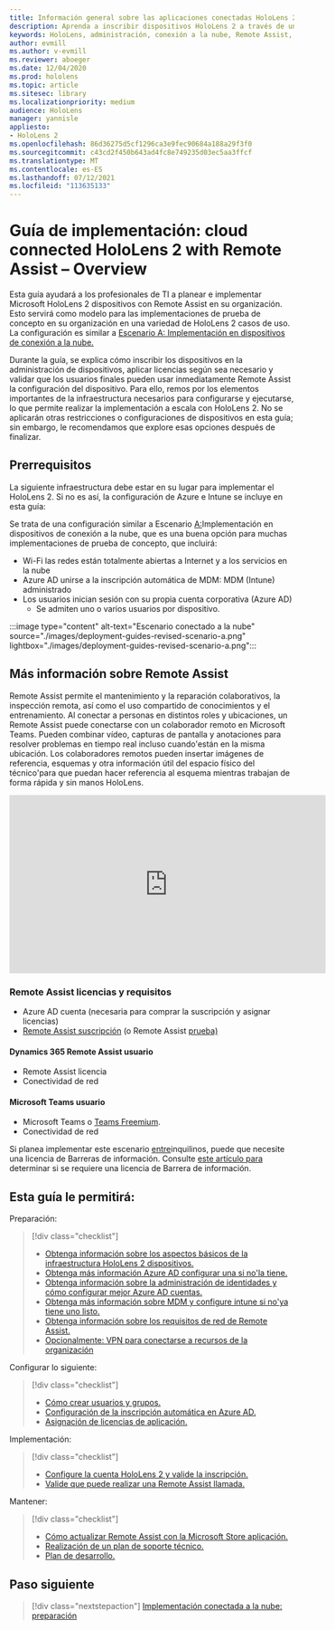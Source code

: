 ```yaml
---
title: Información general sobre las aplicaciones conectadas HoloLens 2 la nube con Remote Assist
description: Aprenda a inscribir dispositivos HoloLens 2 a través de una red conectada a la nube mediante Dynamics 365 Remote Assist.
keywords: HoloLens, administración, conexión a la nube, Remote Assist, AAD, Azure AD, MDM, Mobile Administración de dispositivos
author: evmill
ms.author: v-evmill
ms.reviewer: aboeger
ms.date: 12/04/2020
ms.prod: hololens
ms.topic: article
ms.sitesec: library
ms.localizationpriority: medium
audience: HoloLens
manager: yannisle
appliesto:
- HoloLens 2
ms.openlocfilehash: 86d36275d5cf1296ca3e9fec90684a188a29f3f0
ms.sourcegitcommit: c43cd2f450b643ad4fc8e749235d03ec5aa3ffcf
ms.translationtype: MT
ms.contentlocale: es-ES
ms.lasthandoff: 07/12/2021
ms.locfileid: "113635133"
---
```

# <a name="deployment-guide--cloud-connected-hololens-2-with-remote-assist--overview"></a>Guía de implementación: cloud connected HoloLens 2 with Remote Assist – Overview

Esta guía ayudará a los profesionales de TI a planear e implementar Microsoft HoloLens 2 dispositivos con Remote Assist en su organización. Esto servirá como modelo para las implementaciones de prueba de concepto en su organización en una variedad de HoloLens 2 casos de uso. La configuración es similar a [Escenario A: Implementación en dispositivos de conexión a la nube.](https://docs.microsoft.com/hololens/common-scenarios#scenario-a) 

Durante la guía, se explica cómo inscribir los dispositivos en la administración de dispositivos, aplicar licencias según sea necesario y validar que los usuarios finales pueden usar inmediatamente Remote Assist la configuración del dispositivo. Para ello, remos por los elementos importantes de la infraestructura necesarios para configurarse y ejecutarse, lo que permite realizar la implementación a escala con HoloLens 2. No se aplicarán otras restricciones o configuraciones de dispositivos en esta guía; sin embargo, le recomendamos que explore esas opciones después de finalizar.

## <a name="prerequisites"></a>Prerrequisitos

La siguiente infraestructura debe estar en su lugar para implementar el HoloLens 2. Si no es así, la configuración de Azure e Intune se incluye en esta guía:

Se trata de una configuración similar a Escenario [A:](/hololens/common-scenarios#scenario-a)Implementación en dispositivos de conexión a la nube, que es una buena opción para muchas implementaciones de prueba de concepto, que incluirá:

- Wi-Fi las redes están totalmente abiertas a Internet y a los servicios en la nube
- Azure AD unirse a la inscripción automática de MDM: MDM (Intune) administrado
- Los usuarios inician sesión con su propia cuenta corporativa (Azure AD)
    - Se admiten uno o varios usuarios por dispositivo.

:::image type="content" alt-text="Escenario conectado a la nube" source="./images/deployment-guides-revised-scenario-a.png" lightbox="./images/deployment-guides-revised-scenario-a.png":::


## <a name="learn-about-remote-assist"></a>Más información sobre Remote Assist

Remote Assist permite el mantenimiento y la reparación colaborativos, la inspección remota, así como el uso compartido de conocimientos y el entrenamiento. Al conectar a personas en distintos roles y ubicaciones, un Remote Assist puede conectarse con un colaborador remoto en Microsoft Teams. Pueden combinar vídeo, capturas de pantalla y anotaciones para resolver problemas en tiempo real incluso cuando&#39;están en la misma ubicación. Los colaboradores remotos pueden insertar imágenes de referencia, esquemas y otra información útil del espacio físico del técnico&#39;para que puedan hacer referencia al esquema mientras trabajan de forma rápida y sin manos HoloLens.

<iframe width="560" height="315" src="https://www.youtube.com/embed/d3YT8j0yYl0" frameborder="0" allow="accelerometer; autoplay; clipboard-write; encrypted-media; gyroscope; picture-in-picture" allowfullscreen></iframe>

### <a name="remote-assist-licensing-and-requirements"></a>Remote Assist licencias y requisitos

- Azure AD cuenta (necesaria para comprar la suscripción y asignar licencias)
- [Remote Assist suscripción](https://docs.microsoft.com/dynamics365/mixed-reality/remote-assist/buy-and-deploy-remote-assist) (o Remote Assist [prueba)](https://docs.microsoft.com/dynamics365/mixed-reality/remote-assist/try-remote-assist)
    
#### <a name="dynamics-365-remote-assist-user"></a>Dynamics 365 Remote Assist usuario

- Remote Assist licencia
- Conectividad de red

#### <a name="microsoft-teams-user"></a>Microsoft Teams usuario

- Microsoft Teams o [Teams Freemium](https://products.office.com/microsoft-teams/free).
- Conectividad de red

Si planea implementar este escenario [entre](https://docs.microsoft.com/dynamics365/mixed-reality/remote-assist/cross-tenant-overview#scenario-2-leasing-services-to-other-tenants)inquilinos, puede que necesite una licencia de Barreras de información. Consulte [este artículo para](https://docs.microsoft.com/dynamics365/mixed-reality/remote-assist/cross-tenant-licensing-implementation#step-1-determine-if-information-barriers-are-necessary) determinar si se requiere una licencia de Barrera de información.

## <a name="in-this-guide-you-will"></a>Esta guía le permitirá:

Preparación:

> [!div class="checklist"]
> - [Obtenga información sobre los aspectos básicos de la infraestructura HoloLens 2 dispositivos.](hololens2-cloud-connected-prepare.md#infrastructure-essentials)
> - [Obtenga más información Azure AD configurar una si no&#39;la tiene.](hololens2-cloud-connected-prepare.md#azure-active-directory)
> - [Obtenga información sobre la administración de identidades y cómo configurar mejor Azure AD cuentas.](hololens2-cloud-connected-prepare.md#identity-management)
> - [Obtenga más información sobre MDM y configure intune si no&#39;ya tiene uno listo.](hololens2-cloud-connected-prepare.md#mobile-device-management)
> - [Obtenga información sobre los requisitos de red de Remote Assist.](hololens2-cloud-connected-prepare.md#network)
> - [Opcionalmente: VPN para conectarse a recursos de la organización](hololens2-cloud-connected-prepare.md#optional-connect-your-hololens-to-vpn)

Configurar lo siguiente:

> [!div class="checklist"]
> - [Cómo crear usuarios y grupos.](hololens2-cloud-connected-configure.md#azure-users-and-groups)
> - [Configuración de la inscripción automática en Azure AD.](hololens2-cloud-connected-configure.md#auto-enrollment-on-hololens-2)
> - [Asignación de licencias de aplicación.](hololens2-cloud-connected-configure.md#application-licenses)

Implementación:

> [!div class="checklist"]
> - [Configure la cuenta HoloLens 2 y valide la inscripción.](hololens2-cloud-connected-deploy.md#enrollment-validation)
> - [Valide que puede realizar una Remote Assist llamada.](hololens2-cloud-connected-deploy.md#remote-assist-call-validation)

Mantener:

> [!div class="checklist"]
> - [Cómo actualizar Remote Assist con la Microsoft Store aplicación.](hololens2-cloud-connected-maintain.md#updates)
> - [Realización de un plan de soporte técnico.](hololens2-cloud-connected-maintain.md#support-plan)
> - [Plan de desarrollo.](hololens2-cloud-connected-maintain.md#development-plan)

## <a name="next-step"></a>Paso siguiente

> [!div class="nextstepaction"]
> [Implementación conectada a la nube: preparación](hololens2-cloud-connected-prepare.md)

